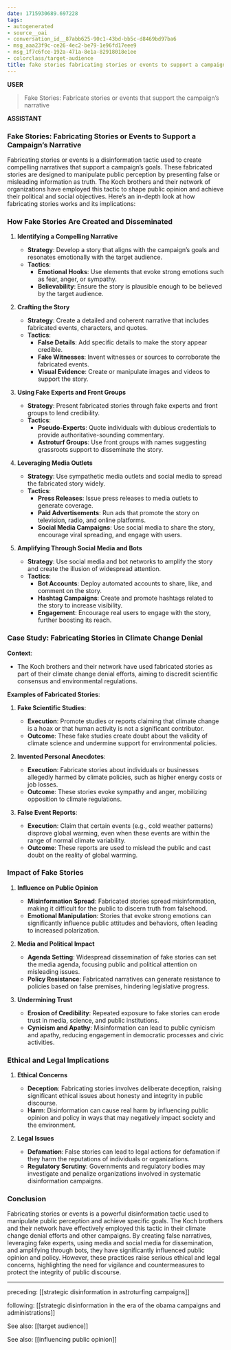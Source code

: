 ```yaml
---
date: 1715930689.697228
tags:
- autogenerated
- source__oai
- conversation_id__87abb625-90c1-43bd-bb5c-d8469bd97ba6
- msg_aaa23f9c-ce26-4ec2-be79-1e96fd17eee9
- msg_1f7c6fce-192a-471a-8e1a-82918018e1ee
- colorclass/target-audience
title: fake stories fabricating stories or events to support a campaign’s narrative
---
```


**USER**

> Fake Stories: Fabricate stories or events that support the campaign’s narrative


**ASSISTANT**

### Fake Stories: Fabricating Stories or Events to Support a Campaign’s Narrative

Fabricating stories or events is a disinformation tactic used to create compelling narratives that support a campaign’s goals. These fabricated stories are designed to manipulate public perception by presenting false or misleading information as truth. The Koch brothers and their network of organizations have employed this tactic to shape public opinion and achieve their political and social objectives. Here’s an in-depth look at how fabricating stories works and its implications:

### How Fake Stories Are Created and Disseminated

1. **Identifying a Compelling Narrative**
   - **Strategy**: Develop a story that aligns with the campaign’s goals and resonates emotionally with the target audience.
   - **Tactics**:
     - **Emotional Hooks**: Use elements that evoke strong emotions such as fear, anger, or sympathy.
     - **Believability**: Ensure the story is plausible enough to be believed by the target audience.

2. **Crafting the Story**
   - **Strategy**: Create a detailed and coherent narrative that includes fabricated events, characters, and quotes.
   - **Tactics**:
     - **False Details**: Add specific details to make the story appear credible.
     - **Fake Witnesses**: Invent witnesses or sources to corroborate the fabricated events.
     - **Visual Evidence**: Create or manipulate images and videos to support the story.

3. **Using Fake Experts and Front Groups**
   - **Strategy**: Present fabricated stories through fake experts and front groups to lend credibility.
   - **Tactics**:
     - **Pseudo-Experts**: Quote individuals with dubious credentials to provide authoritative-sounding commentary.
     - **Astroturf Groups**: Use front groups with names suggesting grassroots support to disseminate the story.

4. **Leveraging Media Outlets**
   - **Strategy**: Use sympathetic media outlets and social media to spread the fabricated story widely.
   - **Tactics**:
     - **Press Releases**: Issue press releases to media outlets to generate coverage.
     - **Paid Advertisements**: Run ads that promote the story on television, radio, and online platforms.
     - **Social Media Campaigns**: Use social media to share the story, encourage viral spreading, and engage with users.

5. **Amplifying Through Social Media and Bots**
   - **Strategy**: Use social media and bot networks to amplify the story and create the illusion of widespread attention.
   - **Tactics**:
     - **Bot Accounts**: Deploy automated accounts to share, like, and comment on the story.
     - **Hashtag Campaigns**: Create and promote hashtags related to the story to increase visibility.
     - **Engagement**: Encourage real users to engage with the story, further boosting its reach.

### Case Study: Fabricating Stories in Climate Change Denial

**Context**:
- The Koch brothers and their network have used fabricated stories as part of their climate change denial efforts, aiming to discredit scientific consensus and environmental regulations.

**Examples of Fabricated Stories**:
1. **Fake Scientific Studies**:
   - **Execution**: Promote studies or reports claiming that climate change is a hoax or that human activity is not a significant contributor.
   - **Outcome**: These fake studies create doubt about the validity of climate science and undermine support for environmental policies.

2. **Invented Personal Anecdotes**:
   - **Execution**: Fabricate stories about individuals or businesses allegedly harmed by climate policies, such as higher energy costs or job losses.
   - **Outcome**: These stories evoke sympathy and anger, mobilizing opposition to climate regulations.

3. **False Event Reports**:
   - **Execution**: Claim that certain events (e.g., cold weather patterns) disprove global warming, even when these events are within the range of normal climate variability.
   - **Outcome**: These reports are used to mislead the public and cast doubt on the reality of global warming.

### Impact of Fake Stories

1. **Influence on Public Opinion**
   - **Misinformation Spread**: Fabricated stories spread misinformation, making it difficult for the public to discern truth from falsehood.
   - **Emotional Manipulation**: Stories that evoke strong emotions can significantly influence public attitudes and behaviors, often leading to increased polarization.

2. **Media and Political Impact**
   - **Agenda Setting**: Widespread dissemination of fake stories can set the media agenda, focusing public and political attention on misleading issues.
   - **Policy Resistance**: Fabricated narratives can generate resistance to policies based on false premises, hindering legislative progress.

3. **Undermining Trust**
   - **Erosion of Credibility**: Repeated exposure to fake stories can erode trust in media, science, and public institutions.
   - **Cynicism and Apathy**: Misinformation can lead to public cynicism and apathy, reducing engagement in democratic processes and civic activities.

### Ethical and Legal Implications

1. **Ethical Concerns**
   - **Deception**: Fabricating stories involves deliberate deception, raising significant ethical issues about honesty and integrity in public discourse.
   - **Harm**: Disinformation can cause real harm by influencing public opinion and policy in ways that may negatively impact society and the environment.

2. **Legal Issues**
   - **Defamation**: False stories can lead to legal actions for defamation if they harm the reputations of individuals or organizations.
   - **Regulatory Scrutiny**: Governments and regulatory bodies may investigate and penalize organizations involved in systematic disinformation campaigns.

### Conclusion

Fabricating stories or events is a powerful disinformation tactic used to manipulate public perception and achieve specific goals. The Koch brothers and their network have effectively employed this tactic in their climate change denial efforts and other campaigns. By creating false narratives, leveraging fake experts, using media and social media for dissemination, and amplifying through bots, they have significantly influenced public opinion and policy. However, these practices raise serious ethical and legal concerns, highlighting the need for vigilance and countermeasures to protect the integrity of public discourse.


---

preceding: [[strategic disinformation in astroturfing campaigns]]  


following: [[strategic disinformation in the era of the obama campaigns and administrations]]

See also: [[target audience]]


See also: [[influencing public opinion]]